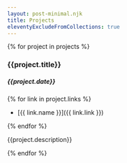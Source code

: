 ```yaml
---
layout: post-minimal.njk
title: Projects
eleventyExcludeFromCollections: true
---
```


{% for project in projects %}

<p></p>

### {{project.title}}

##### {{project.date}}

{% for link in project.links %}

- [{{ link.name }}]({{ link.link }})

{% endfor %}

<p>{{project.description}}</p>
{% endfor %}
